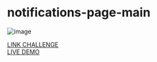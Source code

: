 # notifications-page-main
![image](https://github.com/JonathanManzanoDiaz/notifications-page-main/assets/43423216/e353d621-1d7f-4ade-b68e-52e029bd55f4)

[LINK CHALLENGE](https://www.frontendmentor.io/challenges/notifications-page-DqK5QAmKbC)
<br>
[LIVE DEMO](https://jonathanmanzanodiaz.github.io/frontendmentor/ALL-CHALLENGES/018-notifications-page-main/)
